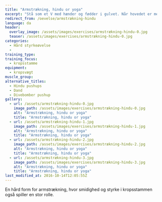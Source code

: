 ```yaml
---
title: "Armstrækning, hindu or yoga"
excerpt: "Stå som et V med hænder og fødder i gulvet. Når hovedet er mellem hænderne strækkes armene helt (shrug). Hælen skal være så tæt på gulvet som muligt. Fra denne stilling dykkes hovedet ned mellem armene og følger gulvet indtil kroppen er strakt. Nu føres hovedet opad, så du kommer til at stå som i en hængebro, mens du holder spændet i maven."
redirect_from: /oevelse/armstrækning-hindu
language: da
header:
  overlay_image: /assets/images/exercises/armstrækning-hindu-0.jpg
  teaser: /assets/images/exercises/armstrækning-hindu-0.jpg
categories:
  - Hård styrkeøvelse
  - 
training_type: 
training_focus: 
  - kropsstamme
equipment:
  - kropsvægt
muscle_group:
alternative_titles:
  - Hindu pushups
  - Dand
  - Divebomber pushup
gallery:
  - url: /assets/armstrækning-hindu-0.jpg
    image_path: /assets/images/exercises/armstrækning-hindu-0.jpg
    alt: "Armstrækning, hindu or yoga"
    title: "Armstrækning, hindu or yoga"
  - url: /assets/armstrækning-hindu-1.jpg
    image_path: /assets/images/exercises/armstrækning-hindu-1.jpg
    alt: "Armstrækning, hindu or yoga"
    title: "Armstrækning, hindu or yoga"
  - url: /assets/armstrækning-hindu-2.jpg
    image_path: /assets/images/exercises/armstrækning-hindu-2.jpg
    alt: "Armstrækning, hindu or yoga"
    title: "Armstrækning, hindu or yoga"
  - url: /assets/armstrækning-hindu-3.jpg
    image_path: /assets/images/exercises/armstrækning-hindu-3.jpg
    alt: "Armstrækning, hindu or yoga"
    title: "Armstrækning, hindu or yoga"
last_modified_at: 2016-10-14T12:05:55Z
---
```


En hård form for armstrækning, hvor smidighed og styrke i kropsstammen også spiller en stor rolle.
